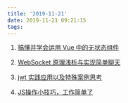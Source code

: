 ```yaml
---
title: '2019-11-21'
date: 2019-11-21 09:21:15
tags:
---
```


1. [搞懂并学会运用 Vue 中的无状态组件](https://juejin.im/post/5dd5d1f8f265da4796659baf)

2. [WebSocket 原理浅析与实现简单聊天](https://juejin.im/post/5dd4b991e51d450818244c30)

3. [jwt 实践应用以及特殊案例思考](https://juejin.im/post/5dd5c9fce51d4577ec1dcd45)

4. [JS操作小技巧，工作简单了](https://juejin.im/post/5dd4a4015188252a18737535)

